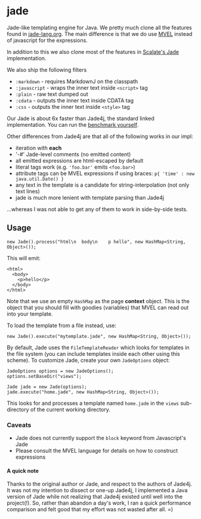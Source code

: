 jade
====

Jade-like templating engine for Java. We pretty much clone all the features found
in [jade-lang.org](http://jade-lang.org). The main difference is that we do use
[MVEL](http://mvel.codehaus.org) instead of javascript for the expressions.

In addition to this we also clone most of the features in
 [Scalate's Jade](http://scalate.fusesource.org/documentation/jade.html) implementation.

We also ship the following filters
  * `:markdown` - requires MarkdownJ on the classpath
  * `:javascript` - wraps the inner text inside `<script>` tag
  * `:plain` - raw text dumped out
  * `:cdata` - outputs the inner text inside CDATA tag
  * `:css` - outputs the inner text inside `<style>` tag

Our Jade is about 6x faster than Jade4j, the standard linked implementation. You can run the
[benchmark yourself](https://github.com/dhanji/jade/blob/master/test/com/rethrick/jade/JadeVsJade4jBenchmark.java).

Other differences from Jade4j are that all of the following works in our impl:
  * iteration with __each__
  * '-#' Jade-level comments (no emitted content)
  * all emitted expressions are html-escaped by default
  * literal tags work (e.g. `'foo.bar'` emits `<foo.bar>`)
  * attribute tags can be MVEL expressions if using braces: `p{ 'time' : new java.util.Date() }`
  * any text in the template is a candidate for string-interpolation (not only text lines)
  * jade is much more lenient with template parsing than Jade4j

...whereas I was not able to get any of them to work in side-by-side tests.


## Usage

    new Jade().process("html\n  body\n    p hello", new HashMap<String, Object>());

This will emit:

    <html>
      <body>
        <p>hello</p>
      </body>
    </html>


Note that we use an empty `HashMap` as the page __context__ object. This is the object that
you should fill with goodies (variables) that MVEL can read out into your template.

To load the template from a file instead, use:

    new Jade().execute("mytemplate.jade", new HashMap<String, Object>());


By default, Jade uses the `FileTemplateReader` which looks for templates in the file system (you
can include templates inside each other using this scheme). To customize Jade, create your own
`JadeOptions` object:

    JadeOptions options = new JadeOptions();
    options.setBaseDir("views");

    Jade jade = new Jade(options);
    jade.execute("home.jade", new HashMap<String, Object>());


This looks for and processes a template named `home.jade` in the `views` sub-directory of the
current working directory.

### Caveats

  * Jade does not currently support the `block` keyword from Javascript's Jade
  * Please consult the MVEL language for details on how to construct expressions


#### A quick note

Thanks to the original author or Jade, and respect to the authors of Jade4j. It was not my
intention to dissect or one-up Jade4j, I implemented a Java version of Jade while not realizing
that Jade4j existed until well into the project(!). So, rather than abandon a day's work,
I ran a quick performance comparison and felt good that my effort was not wasted after all. =)